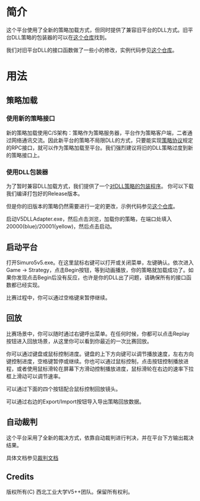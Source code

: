 # 简介
这个平台使用了全新的策略加载方式，但同时提供了兼容旧平台的DLL方式。旧平台DLL策略的包装器的可以在[这个仓库](https://github.com/npuv5pp/V5DLLAdapter)找到。

我们对旧平台DLL的接口函数做了一些小的修改，实例代码参见[这个仓库](https://github.com/npuv5pp/DLLStrategy)。

# 用法

## 策略加载

### 使用新的策略接口

新的策略加载使用C/S架构：策略作为策略服务器，平台作为策略客户端，二者通过网络通讯交流。因此新平台的策略不局限DLL的方式，只要能实现[策略协议](https://github.com/npuv5pp/V5RPC)规定的RPC接口，就可以作为策略加载至平台。我们强烈建议将旧的DLL策略过度到新的策略接口上。

### 使用DLL包装器

为了暂时兼容DLL加载方式，我们提供了一个[对DLL策略的包装程序](https://github.com/npuv5pp/V5DLLAdapter)。 你可以下载我们编译打包好的Release版本。

但是你的旧版本的策略仍然需要进行一定的更改，示例代码参见[这个仓库](https://github.com/npuv5pp/DLLStrategy)。

启动V5DLLAdapter.exe，然后点击浏览，加载你的策略，在端口处填入20000(blue)/20001(yellow)，然后点击启动。

## 启动平台

打开Simuro5v5.exe。在这里鼠标右键可以打开或关闭菜单，左键确认。依次进入Game -> Strategy，点击Begin按钮，等到动画播放，你的策略就加载成功了。如果你发现点击Begin后没有反应，也许是你的DLL出了问题，请确保所有的接口函数都已经实现。

比赛过程中，你可以通过空格键来暂停继续。

## 回放

比赛场景中，你可以随时通过右键呼出菜单。在任何时候，你都可以点击Replay按钮进入回放场景，从这里你可以看到你最近的一次比赛回放。

你可以通过键盘或鼠标控制进度。键盘的上下方向键可以调节播放速度，左右方向键控制进度，空格键暂停或继续。你也可以通过鼠标控制，点击按钮控制播放进程，或者使用鼠标滑轮在屏幕下方滑动控制播放进度，鼠标滑轮在右边的速率下拉框上滑动可以调节速率。

可以通过下面的四个按钮配合鼠标控制回放镜头。

可以通过右边的Export/Import按钮导入导出策略回放数据。

## 自动裁判

这个平台采用了全新的裁决方式，依靠自动裁判进行判决，并在平台下方输出裁决结果。

具体文档参见[裁判文档](https://github.com/npuv5pp/Simuro5v5/blob/master/Documents/Referee_zh.md)

## Credits
版权所有(C) 西北工业大学V5++团队。保留所有权利。

